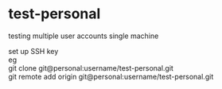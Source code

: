 # test-personal
testing multiple user accounts single machine

set up SSH key  
eg  
git clone git@personal:username/test-personal.git  
git remote add origin git@personal:username/test-personal.git  

